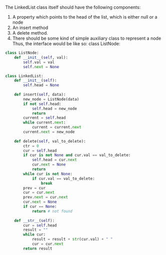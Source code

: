 The LinkedList class itself should have the following components:  
1. A property which points to the head of the list, which is either null or a node
2. An insert method
3. A delete method.
4. There should be some kind of simple auxiliary class to represent a node Thus, the interface would be like so:  class ListNode:
```python
class ListNode:
    def __init__(self, val): 
        self.val = val
        self.next = None 

class LinkedList:
    def __init__(self): 
        self.head = None  
    
    def insert(self, data):
        new_node = ListNode(data) 
        if not self.head: 
            self.head = new_node 
            return
        current = self.head
        while current.next:
            current = current.next
        current.next = new_node 
    
    def delete(self, val_to_delete): 
        ctr = 0
        cur = self.head 
        if cur is not None and cur.val == val_to_delete: 
            self.head = cur.next
            cur.next = None
            return 
        while cur is not None:
            if cur.val == val_to_delete: 
                break
        prev = cur
        cur = cur.next
        prev.next = cur.next 
        cur.next = None 
        if cur == None:
            return # not found  
    
    def __str__(self):
        cur = self.head
        result = ""
        while cur: 
            result = result + str(cur.val) + " " 
            cur = cur.next
        return result

```
